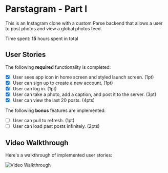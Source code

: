 # Parstagram - Part I

This is an Instagram clone with a custom Parse backend that allows a user to post photos and view a global photos feed.

Time spent: **15** hours spent in total

## User Stories

The following **required** functionality is completed:

- [x] User sees app icon in home screen and styled launch screen. (1pt)
- [x] User can sign up to create a new account. (1pt)
- [x] User can log in. (1pt)
- [x] User can take a photo, add a caption, and post it to the server. (3pt)
- [x] User can view the last 20 posts. (4pts)

The following **bonus** features are implemented:

- [ ] User can pull to refresh. (1pt)
- [ ] User can load past posts infinitely. (2pts)

## Video Walkthrough

Here's a walkthrough of implemented user stories:

<img src='https://github.com/jaros004/COP4655/blob/e4b9d4772ea7c8c7c840a4272d91af1155991108/Parstagram.gif' width='' alt='Video Walkthrough' />
